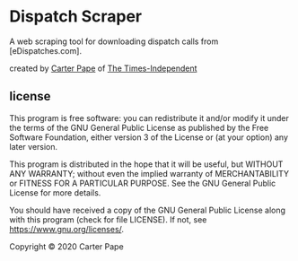 # Dispatch Scraper
A web scraping tool for downloading dispatch calls from [eDispatches.com].

created by [Carter Pape](https://carterpape.com) of [The Times-Independent](https://moabtimes.com)

## license
  
This program is free software: you can redistribute it and/or modify it under the terms of the GNU General Public License as published by the Free Software Foundation, either version 3 of the License or (at your option) any later version.
 
This program is distributed in the hope that it will be useful, but WITHOUT ANY WARRANTY; without even the implied warranty of MERCHANTABILITY or FITNESS FOR A PARTICULAR PURPOSE. See the GNU General Public License for more details.
 
You should have received a copy of the GNU General Public License along with this program (check for file LICENSE). If not, see <https://www.gnu.org/licenses/>.

Copyright © 2020 Carter Pape
